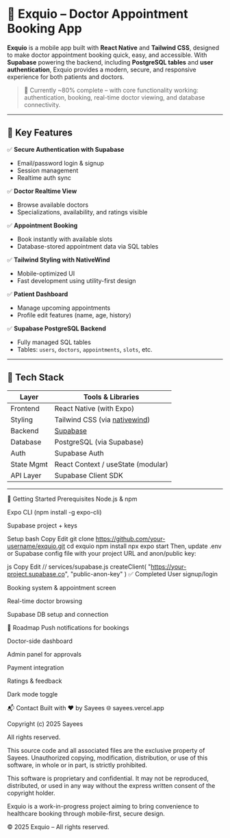 # 🏥 Exquio – Doctor Appointment Booking App

**Exquio** is a mobile app built with **React Native** and **Tailwind CSS**, designed to make doctor appointment booking quick, easy, and accessible. With **Supabase** powering the backend, including **PostgreSQL tables** and **user authentication**, Exquio provides a modern, secure, and responsive experience for both patients and doctors.

> 🚧 Currently ~80% complete – with core functionality working: authentication, booking, real-time doctor viewing, and database connectivity.

---

## 🔑 Key Features

✅ **Secure Authentication with Supabase**  
- Email/password login & signup  
- Session management  
- Realtime auth sync

✅ **Doctor Realtime View**  
- Browse available doctors  
- Specializations, availability, and ratings visible

✅ **Appointment Booking**  
- Book instantly with available slots  
- Database-stored appointment data via SQL tables

✅ **Tailwind Styling with NativeWind**  
- Mobile-optimized UI  
- Fast development using utility-first design

✅ **Patient Dashboard**  
- Manage upcoming appointments  
- Profile edit features (name, age, history)

✅ **Supabase PostgreSQL Backend**  
- Fully managed SQL tables  
- Tables: `users`, `doctors`, `appointments`, `slots`, etc.

---

## 🧱 Tech Stack

| Layer        | Tools & Libraries                        |
|--------------|------------------------------------------|
| Frontend     | React Native (with Expo)                 |
| Styling      | Tailwind CSS (via [nativewind](https://github.com/marklawlor/nativewind)) |
| Backend      | [Supabase](https://supabase.com)         |
| Database     | PostgreSQL (via Supabase)                |
| Auth         | Supabase Auth                            |
| State Mgmt   | React Context / useState (modular)       |
| API Layer    | Supabase Client SDK                      |

---

🚀 Getting Started
Prerequisites
Node.js & npm

Expo CLI (npm install -g expo-cli)

Supabase project + keys

Setup
bash
Copy
Edit
git clone https://github.com/your-username/exquio.git
cd exquio
npm install
npx expo start
Then, update .env or Supabase config file with your project URL and anon/public key:

js
Copy
Edit
// services/supabase.js
createClient(
  "https://your-project.supabase.co",
  "public-anon-key"
)
✅ Completed
 User signup/login

 Booking system & appointment screen

 Real-time doctor browsing

 Supabase DB setup and connection

🧠 Roadmap
 Push notifications for bookings

 Doctor-side dashboard

 Admin panel for approvals

 Payment integration

 Ratings & feedback

 Dark mode toggle

📬 Contact
Built with ❤️ by Sayees
🌐 sayees.vercel.app

Copyright (c) 2025 Sayees

All rights reserved.

This source code and all associated files are the exclusive property of Sayees. Unauthorized copying, modification, distribution, or use of this software, in whole or in part, is strictly prohibited.

This software is proprietary and confidential. It may not be reproduced, distributed, or used in any way without the express written consent of the copyright holder.


Exquio is a work-in-progress project aiming to bring convenience to healthcare booking through mobile-first, secure design.

© 2025 Exquio – All rights reserved.
